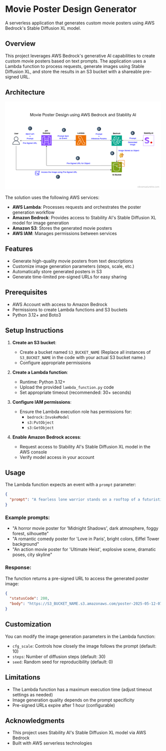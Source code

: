 # Movie Poster Design Generator

A serverless application that generates custom movie posters using AWS Bedrock's Stable Diffusion XL model.

## Overview

This project leverages AWS Bedrock's generative AI capabilities to create custom movie posters based on text prompts. The application uses a Lambda function to process requests, generate images using Stable Diffusion XL, and store the results in an S3 bucket with a shareable pre-signed URL.

## Architecture

![Architecture Diagram](architecture-diagram.png)

The solution uses the following AWS services:

- **AWS Lambda**: Processes requests and orchestrates the poster generation workflow
- **Amazon Bedrock**: Provides access to Stability AI's Stable Diffusion XL model for image generation
- **Amazon S3**: Stores the generated movie posters
- **AWS IAM**: Manages permissions between services

## Features

- Generate high-quality movie posters from text descriptions
- Customize image generation parameters (steps, scale, etc.)
- Automatically store generated posters in S3
- Generate time-limited pre-signed URLs for easy sharing

## Prerequisites

- AWS Account with access to Amazon Bedrock
- Permissions to create Lambda functions and S3 buckets
- Python 3.12+ and Boto3

## Setup Instructions

1. **Create an S3 bucket**:

   - Create a bucket named `S3_BUCKET_NAME` (Replace all instances of `S3_BUCKET_NAME` in the code with your actual S3 bucket name.)
   - Configure appropriate permissions

2. **Create a Lambda function**:

   - Runtime: Python 3.12+
   - Upload the provided `lambda_function.py` code
   - Set appropriate timeout (recommended: 30+ seconds)

3. **Configure IAM permissions**:

   - Ensure the Lambda execution role has permissions for:
     - `bedrock:InvokeModel`
     - `s3:PutObject`
     - `s3:GetObject`

4. **Enable Amazon Bedrock access**:
   - Request access to Stability AI's Stable Diffusion XL model in the AWS console
   - Verify model access in your account

## Usage

The Lambda function expects an event with a `prompt` parameter:

```json
{
  "prompt": "A fearless lone warrior stands on a rooftop of a futuristic city at night, gripping dual katanas glowing with neon light. Explosions erupt in the background as drones hover above, and the sky is lit with storm clouds and lightning. The city below is dystopian, filled with towering skyscrapers, holographic ads, and chaos in the streets. The warrior’s trench coat flaps in the wind, eyes glowing with determination. Bold cinematic lighting, dramatic atmosphere, hyper-realistic style."
}
```

### Example prompts:

- "A horror movie poster for 'Midnight Shadows', dark atmosphere, foggy forest, silhouette"
- "A romantic comedy poster for 'Love in Paris', bright colors, Eiffel Tower background"
- "An action movie poster for 'Ultimate Heist', explosive scene, dramatic poses, city skyline"

### Response:

The function returns a pre-signed URL to access the generated poster image:

```json
{
  "statusCode": 200,
  "body": "https://S3_BUCKET_NAME.s3.amazonaws.com/poster-2025-05-12-07-03-05.png?..."
}
```

## Customization

You can modify the image generation parameters in the Lambda function:

- `cfg_scale`: Controls how closely the image follows the prompt (default: 10)
- `steps`: Number of diffusion steps (default: 30)
- `seed`: Random seed for reproducibility (default: 0)

## Limitations

- The Lambda function has a maximum execution time (adjust timeout settings as needed)
- Image generation quality depends on the prompt specificity
- Pre-signed URLs expire after 1 hour (configurable)

## Acknowledgments

- This project uses Stability AI's Stable Diffusion XL model via AWS Bedrock
- Built with AWS serverless technologies

